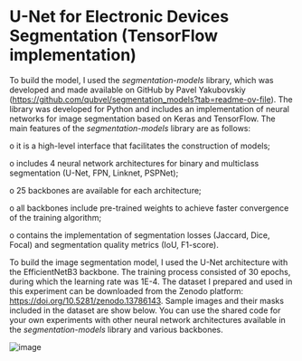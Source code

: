 # U-Net for Electronic Devices Segmentation (TensorFlow implementation)

To build the model, I used the _segmentation-models_ library, which was developed and made available on GitHub by Pavel Yakubovskiy (https://github.com/qubvel/segmentation_models?tab=readme-ov-file). The library was developed for Python and includes an implementation of neural networks for image segmentation based on Keras and TensorFlow. The main features of the _segmentation-models_ library  are as follows:

o	it is a high-level interface that facilitates the construction of models;

o	includes 4 neural network architectures for binary and multiclass segmentation (U-Net, FPN, Linknet, PSPNet);

o	25 backbones are available for each architecture;

o	all backbones include pre-trained weights to achieve faster convergence of the training algorithm;

o	contains the implementation of segmentation losses (Jaccard, Dice, Focal) and segmentation quality metrics (IoU, F1-score).

To build the image segmentation model, I used the U-Net architecture with the EfficientNetB3 backbone. The training process consisted of 30 epochs, during which the learning rate was 1E-4. The dataset I prepared and used in this experiment can be downloaded from the Zenodo platform: https://doi.org/10.5281/zenodo.13786143. Sample images and their masks included in the dataset are show below. You can use the shared code for your own experiments with other neural network architectures available in the _segmentation-models_ library  and various backbones.

![image](https://github.com/user-attachments/assets/a6f2ac13-2d6d-406b-9416-88a9a767885d)
